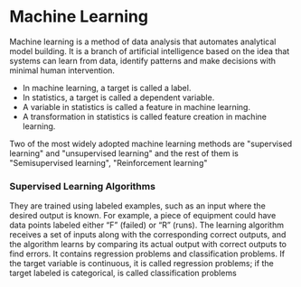 # Machine Learning 

Machine learning is a method of data analysis that automates analytical model building. It is a branch of artificial intelligence based on the idea that systems can learn from data, identify patterns and make decisions with minimal human intervention.

* In machine learning, a target is called a label.
* In statistics, a target is called a dependent variable.
* A variable in statistics is called a feature in machine learning.
* A transformation in statistics is called feature creation in machine learning.

Two of the most widely adopted machine learning methods are "supervised learning" and "unsupervised learning" and the rest of them is "Semisupervised learning", "Reinforcement learning"

### Supervised Learning Algorithms
They are trained using labeled examples, such as an input where the desired output is known. For example, a piece of equipment could have data points labeled either “F” (failed) or “R” (runs). The learning algorithm receives a set of inputs along with the corresponding correct outputs, and the algorithm learns by comparing its actual output with correct outputs to find errors. It contains regression problems and classification problems. If the target variable is continuous, it is called regression problems; if the target labeled is categorical, is called classification problems

